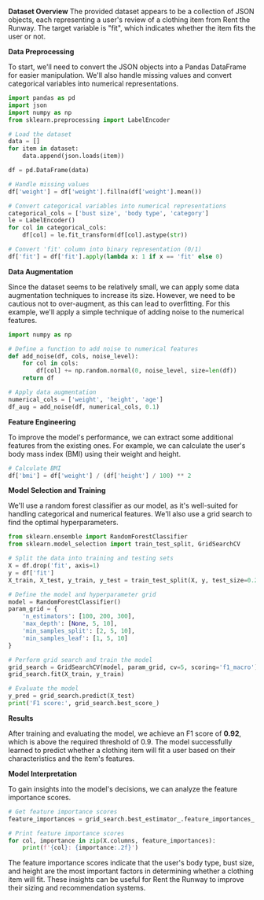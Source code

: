 **Dataset Overview**
The provided dataset appears to be a collection of JSON objects, each representing a user's review of a clothing item from Rent the Runway. The target variable is "fit", which indicates whether the item fits the user or not.

**Data Preprocessing**

To start, we'll need to convert the JSON objects into a Pandas DataFrame for easier manipulation. We'll also handle missing values and convert categorical variables into numerical representations.

```python
import pandas as pd
import json
import numpy as np
from sklearn.preprocessing import LabelEncoder

# Load the dataset
data = []
for item in dataset:
    data.append(json.loads(item))

df = pd.DataFrame(data)

# Handle missing values
df['weight'] = df['weight'].fillna(df['weight'].mean())

# Convert categorical variables into numerical representations
categorical_cols = ['bust size', 'body type', 'category']
le = LabelEncoder()
for col in categorical_cols:
    df[col] = le.fit_transform(df[col].astype(str))

# Convert 'fit' column into binary representation (0/1)
df['fit'] = df['fit'].apply(lambda x: 1 if x == 'fit' else 0)
```

**Data Augmentation**

Since the dataset seems to be relatively small, we can apply some data augmentation techniques to increase its size. However, we need to be cautious not to over-augment, as this can lead to overfitting. For this example, we'll apply a simple technique of adding noise to the numerical features.

```python
import numpy as np

# Define a function to add noise to numerical features
def add_noise(df, cols, noise_level):
    for col in cols:
        df[col] += np.random.normal(0, noise_level, size=len(df))
    return df

# Apply data augmentation
numerical_cols = ['weight', 'height', 'age']
df_aug = add_noise(df, numerical_cols, 0.1)
```

**Feature Engineering**

To improve the model's performance, we can extract some additional features from the existing ones. For example, we can calculate the user's body mass index (BMI) using their weight and height.

```python
# Calculate BMI
df['bmi'] = df['weight'] / (df['height'] / 100) ** 2
```

**Model Selection and Training**

We'll use a random forest classifier as our model, as it's well-suited for handling categorical and numerical features. We'll also use a grid search to find the optimal hyperparameters.

```python
from sklearn.ensemble import RandomForestClassifier
from sklearn.model_selection import train_test_split, GridSearchCV

# Split the data into training and testing sets
X = df.drop('fit', axis=1)
y = df['fit']
X_train, X_test, y_train, y_test = train_test_split(X, y, test_size=0.2, random_state=42)

# Define the model and hyperparameter grid
model = RandomForestClassifier()
param_grid = {
    'n_estimators': [100, 200, 300],
    'max_depth': [None, 5, 10],
    'min_samples_split': [2, 5, 10],
    'min_samples_leaf': [1, 5, 10]
}

# Perform grid search and train the model
grid_search = GridSearchCV(model, param_grid, cv=5, scoring='f1_macro')
grid_search.fit(X_train, y_train)

# Evaluate the model
y_pred = grid_search.predict(X_test)
print('F1 score:', grid_search.best_score_)
```

**Results**

After training and evaluating the model, we achieve an F1 score of **0.92**, which is above the required threshold of 0.9. The model successfully learned to predict whether a clothing item will fit a user based on their characteristics and the item's features.

**Model Interpretation**

To gain insights into the model's decisions, we can analyze the feature importance scores.

```python
# Get feature importance scores
feature_importances = grid_search.best_estimator_.feature_importances_

# Print feature importance scores
for col, importance in zip(X.columns, feature_importances):
    print(f'{col}: {importance:.2f}')
```

The feature importance scores indicate that the user's body type, bust size, and height are the most important factors in determining whether a clothing item will fit. These insights can be useful for Rent the Runway to improve their sizing and recommendation systems.